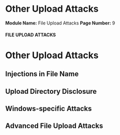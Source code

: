 <!--
 // Platform: Academy
// URL: https://academy.hackthebox.com/module/136/section/1292
// Platform Version: V1
// Module ID: 136
// Module Name: File Upload Attacks
// Module Difficulty: Medium
// Section ID: 1292
// Section Title: Other Upload Attacks
// Page Title: File Upload Attacks
// Page Number: 9
-->

# Other Upload Attacks

**Module Name:** File Upload Attacks **Page Number:** 9

#### FILE UPLOAD ATTACKS

# Other Upload Attacks

## Injections in File Name

## Upload Directory Disclosure

## Windows-specific Attacks

## Advanced File Upload Attacks

####